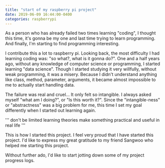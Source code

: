 ```yaml
---
title: "start of my raspberry pi project"
date: 2019-06-09 16:44:00-0400
categories: raspberrypi
---
```


As a person who has already failed two times learning "coding", 
I thought this time, it's gonna be my one and last time trying to learn programming.
And finally, I'm starting to find programming interesting. 

I contribute this a lot to raspberry pi. 
Looking back, the most difficulty I had learning coding was: "so what?, what is it gonna do?".
One and a half years ago, without any knowledge of computer science or programming, I started learning "data science".
Though I started studying it very willfully, without weak programming, it was a misery.
Because I didn't understand anything like class, method, parameter, arguments, 
it became almost impossible to me to actually start handling data.

The failure was real and cruel...
It only felt so intangible. I always asked myself "what am I doing?", or "Is this worth it?". 
Since the "intangible-ness" or "abstractness" was a big problem for me, this time I set my goal differently when I started out learning again.

'''
don't be limited learning theories
make something practical and useful in real life
'''

This is how I started this project.
I feel very proud that I have started this project.
I'd like to express my great gratitude to my friend Sangwoo who helped me starting this project.

Without further ado, I'd like to start jotting down some of my project progress logs.







